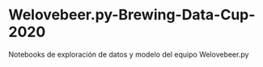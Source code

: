 # Welovebeer.py-Brewing-Data-Cup-2020
Notebooks de exploración de datos y modelo del equipo Welovebeer.py 
